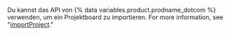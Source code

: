 Du kannst das API von {% data variables.product.prodname_dotcom %} verwenden, um ein Projektboard zu importieren. For more information, see "[importProject](/v4/mutation/importproject/)."
